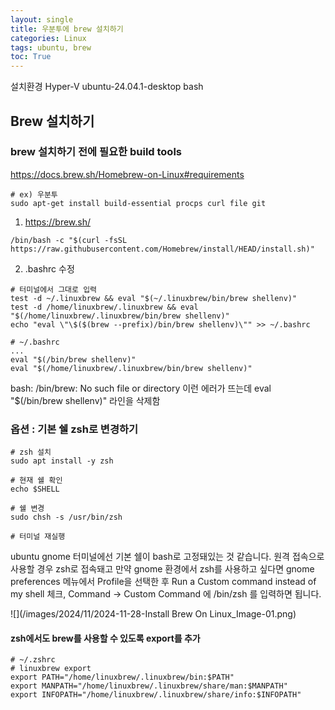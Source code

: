 ```yaml
---
layout: single
title: 우분투에 brew 설치하기
categories: Linux
tags: ubuntu, brew
toc: True
---
```


설치환경
Hyper-V
ubuntu-24.04.1-desktop
bash

## Brew 설치하기
### brew 설치하기 전에 필요한 build tools
https://docs.brew.sh/Homebrew-on-Linux#requirements
```
# ex) 우분투
sudo apt-get install build-essential procps curl file git
```

1. https://brew.sh/
```
/bin/bash -c "$(curl -fsSL https://raw.githubusercontent.com/Homebrew/install/HEAD/install.sh)"
```

2. .bashrc 수정
```
# 터미널에서 그대로 입력
test -d ~/.linuxbrew && eval "$(~/.linuxbrew/bin/brew shellenv)"
test -d /home/linuxbrew/.linuxbrew && eval "$(/home/linuxbrew/.linuxbrew/bin/brew shellenv)"
echo "eval \"\$($(brew --prefix)/bin/brew shellenv)\"" >> ~/.bashrc
```

```
# ~/.bashrc
...
eval "$(/bin/brew shellenv)"
eval "$(/home/linuxbrew/.linuxbrew/bin/brew shellenv)"
```

bash: /bin/brew: No such file or directory
이런 에러가 뜨는데
eval "$(/bin/brew shellenv)" 라인을 삭제함

### 옵션 : 기본 쉘 zsh로 변경하기
```
# zsh 설치
sudo apt install -y zsh

# 현재 쉘 확인
echo $SHELL

# 쉘 변경
sudo chsh -s /usr/bin/zsh

# 터미널 재실행
```

ubuntu gnome 터미널에선 기본 쉘이 bash로 고정돼있는 것 같습니다.
원격 접속으로 사용할 경우 zsh로 접속돼고
만약 gnome 환경에서 zsh를 사용하고 싶다면
gnome preferences 메뉴에서 Profile을 선택한 후
Run a Custom command instead of my shell 체크,
Command -> Custom Command 에 /bin/zsh 를 입력하면 됩니다.

![](/images/2024/11/2024-11-28-Install Brew On Linux_Image-01.png)


#### zsh에서도 brew를 사용할 수 있도록 export를 추가
```
# ~/.zshrc
# linuxbrew export
export PATH="/home/linuxbrew/.linuxbrew/bin:$PATH"
export MANPATH="/home/linuxbrew/.linuxbrew/share/man:$MANPATH"
export INFOPATH="/home/linuxbrew/.linuxbrew/share/info:$INFOPATH"
```

